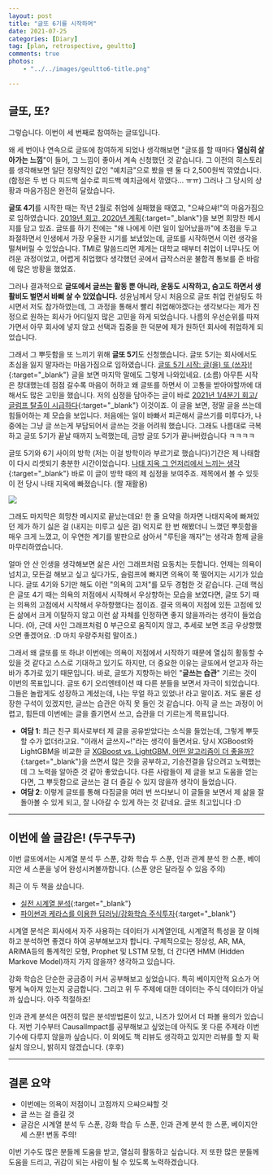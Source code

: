 ```yaml
---
layout: post
title: "글또 6기를 시작하며"
date: 2021-07-25
categories: [Diary]
tag: [plan, retrospective, geultto]
comments: true
photos:
    - "../../images/geultto6-title.png"

--- 
```

## 글또, 또?

그렇습니다. 이번이 세 번째로 참여하는 글또입니다.

왜 세 번이나 연속으로 글또에 참여하게 되었나 생각해보면 "글또를 할 때마다 **열심히 살아가는 느낌**"이 들어, 그 느낌이 좋아서 계속 신청했던 것 같습니다.
그 이전의 히스토리를 생각해보면 일단 정량적인 값인 "예치금"으로 봤을 땐 둘 다 2,500원씩 깎였습니다.(함정은 두 번 다 피드백 실수로 피드백 예치금에서 깎였다... ㅠㅠ)
그러나 그 당시의 상황과 마음가짐은 완전히 달랐습니다.

**글또 4기**를 시작한 때는 작년 2월로 취업에 실패했을 때였고, "으쌰으쌰!"의 마음가짐으로 임하였습니다. [2019년 회고, 2020년 계획](https://assaeunji.github.io/diary/2020-02-25-geultto/){:target="_blank"}을 보면 희망찬 메시지를 담고 있죠. 글또를 하기 전에는 "왜 나에게 이런 일이 일어났을까"에 초점을 두고 좌절하면서 인생에서 가장 우울한 시기를 보냈었는데, 글또를 시작하면서 이런 생각을 떨쳐버릴 수 있었습니다. 
TMI로 말씀드리면 제게는 대학교 때부터 취업이 너무나도 어려운 과정이었고, 어렵게 취업했다 생각했던 곳에서 급작스러운 불합격 통보를 준 바람에 많은 방황을 했었죠.

그러나 결과적으로 **글또에서 글쓰는 활동 뿐 아니라, 운동도 시작하고, 숨고도 하면서 생활비도 벌면서 바삐 살 수 있었습니다.** 성윤님께서 당시 처음으로 글또 취업 컨설팅도 하시면서 저도 참가하였는데, 그 과정을 통해서 빨리 취업해야겠다는 생각보다는 제가 진정으로 원하는 회사가 어디일지 많은 고민을 하게 되었습니다. 나름의 우선순위를 따져가면서 아무 회사에 넣지 않고 선택과 집중을 한 덕분에 제가 원하던 회사에 취업하게 되었습니다. 

그래서 그 뿌듯함을 또 느끼기 위해 **글또 5기**도 신청했습니다. 글또 5기는 회사에서도 초심을 잃지 말자라는 마음가짐으로 임하였습니다. [글또 5기 시작: 글(을) 또 (쓰자)!](https://assaeunji.github.io/diary/2020-11-15-geultto5/){:target="_blank"} 글을 보면 마지막 말에도 그렇게 나와있네요. (소름) 아무튼 시작은 창대했는데 점점 갈수록 마음이 허하고 왜 글또를 하면서 이 고통을 받아야할까에 대해서도 많은 고민을 했습니다. 저의 심정을 담아주는 글이 바로 [2021년 1/4분기 회고/ 글럼프 탈출이 시급하다](https://assaeunji.github.io/diary/2021-04-03-glump/){:target="_blank"} 이것이죠. 이 글을 보면, 정말 글을 쓰는데 힘들어하는 제 모습을 보입니다. 처음에는 일이 바빠서 피곤해서 글쓰기를 미루다가, 나중에는 그냥 글 쓰는게 부담되어서 글쓰는 것을 어려워 했습니다. 그래도 나름대로 극복하고 글또 5기가 끝날 때까지 노력했는데, 금방 글또 5기가 끝나버렸습니다 ㅋㅋㅋㅋ

글또 5기와 6기 사이의 방학 (저는 이걸 방학이라 부르기로 했습니다)기간은 제 나태함이 다시 리셋되기 충분한 시간이었습니다. [나태 지옥 그 언저리에서 느끼는 생각](https://assaeunji.github.io/diary/2021-06-23-newstart/){:target="_blank"} 바로 이 글이 방학 때의 제 심정을 보여주죠. 제목에서 볼 수 있듯이 전 당시 나태 지옥에 빠졌습니다. (짤 재활용)

![](../../images/newstart-hell.gif)

그래도 마지막은 희망찬 메시지로 끝났는데요! 한 줄 요약을 하자면 나태지옥에 빠져있던 제가 하기 싫은 걸 (내지는 미루고 싶은 걸) 억지로 한 번 해봤더니 느꼈던 뿌듯함을 매우 크게 느꼈고, 이 우연한 계기를 발판으로 삼아서 "루틴을 깨자"는 생각과 함께 글을 마무리하였습니다. 

얼마 안 산 인생을 생각해보면 삶은 사인 그래프처럼 요동치는 듯합니다. 언제는 의욕이 넘치고, 모든걸 해보고 싶고 싶다가도, 슬럼프에 빠지면 의욕이 쭉 떨어지는 시기가 있습니다. 글또 4기와 5기만 해도 이런 "의욕의 고저"를 모두 경험한 것 같습니다. 근데 핵심은 글또 4기 때는 의욕의 저점에서 시작해서 우상향하는 모습을 보였다면, 글또 5기 때는 의욕의 고점에서 시작해서 우하향했다는 점이죠. 결국 의욕이 저점에 있든 고점에 있든 삶에서 크게 이탈하지 않고 이런 삶 자체를 인정하면 좋지 않을까라는 생각이 들었습니다. (아, 근데 사인 그래프처럼 0 부근으로 움직이지 않고, 추세로 보면 조금 우상향했으면 좋겠어요. :D 마치 우량주처럼 말이죠.)

그래서 왜 글또를 또 하냐! 이번에는 의욕이 저점에서 시작하기 때문에 열심히 활동할 수 있을 것 같다고 스스로 기대하고 있기도 하지만, 더 중요한 이유는 글또에서 얻고자 하는 바가 추가로 있기 때문입니다. 바로, 글또가 지향하는 바인 "**글쓰는 습관**" 기르는 것이 이번의 목표입니다. 글또 6기 오리엔테이션 때 다른 분들을 보면서 자극이 되었습니다. 그들은 놀랍게도 성장하고 계셨는데, 나는 무얼 하고 있었나! 라고 말이죠. 저도 물론 성장한 구석이 있겠지만, 글쓰는 습관은 아직 못 들인 것 같습니다. 아직 글 쓰는 과정이 어렵고, 힘든데 이번에는 글을 즐기면서 쓰고, 습관을 더 기르는게 목표입니다.

* **여담 1**: 최근 친구 회사로부터 제 글을 공유받았다는 소식을 들었는데, 그렇게 뿌듯할 수가 없더라고요. "이래서 글쓰지~!"라는 생각이 들면서요. 당시 XGBoost와 LightGBM을 비교한 글 [XGBoost vs. LightGBM, 어떤 알고리즘이 더 좋을까?](https://assaeunji.github.io/machine%20learning/2021-01-07-xgboost/){:target="_blank"}을 쓰면서 많은 것을 공부하고, 기승전결을 담으려고 노력했는데 그 노력을 알아준 것 같아 좋았습니다. 다른 사람들이 제 글을 보고 도움을 얻는다면, 그 뿌듯함으로 글쓰는 걸 더 즐길 수 있지 않을까 생각이 들었습니다.
* **여담 2**: 이렇게 글또를 통해 다짐글을 여러 번 쓰다보니 이 글들을 보면서 제 삶을 잘 돌아볼 수 있게 되고, 잘 나아갈 수 있게 하는 것 같네요. 글또 최고입니다 :D


---
## 이번에 쓸 글감은! (두구두구)

이번 글또에서는 시계열 분석 두 스푼, 강화 학습 두 스푼, 인과 관계 분석 한 스푼, 베이지안 세 스푼을 넣어 완성시켜볼까합니다. (스푼 양은 달라질 수 있음 주의)

최근 이 두 책을 샀습니다. 
* [실전 시계열 분석](http://www.kyobobook.co.kr/product/detailViewKor.laf?ejkGb=KOR&mallGb=KOR&barcode=9791162244081&orderClick=LEA&Kc=){:target="_blank"}
* [파이썬과 케라스를 이용한 딥러닝/강화학습 주식투자](http://www.kyobobook.co.kr/product/detailViewKor.laf?ejkGb=KOR&mallGb=KOR&barcode=9791158392031&orderClick=LAG&Kc=){:target="_blank"}

시계열 분석은 회사에서 자주 사용하는 데이터가 시계열인데, 시계열적 특성을 잘 이해하고 분석하면 좋겠다 하여 공부해보고자 합니다. 구체적으로는 정상성, AR, MA, ARIMA등의 통계적인 모형, Prophet 및 LSTM 모형, 더 간다면 HMM (Hidden Markove Model)까지 가지 않을까? 생각하고 있습니다. 

강화 학습은 단순한 궁금증이 커서 공부해보고 싶었습니다. 특히 베이지안적 요소가 어떻게 녹아져 있는지 궁금합니다.
그리고 위 두 주제에 대한 데이터는 주식 데이터가 아닐까 싶습니다. 아주 적절하죠!

인과 관계 분석은 여전히 많은 분석방법론이 있고, 니즈가 있어서 더 파볼 용의가 있습니다. 저번 기수부터 CausalImpact를 공부해보고 싶었는데 아직도 못 다룬 주제라 이번 기수에 다루지 않을까 싶습니다.
이 외에도 책 리뷰도 생각하고 있지만 리뷰를 할 지 확실치 않으니, 밝히지 않겠습니다. (후후)


---
## 결론 요약

* 이번에는 의욕이 저점이니 고점까지 으쌰으쌰할 것
* 글 쓰는 걸 즐길 것 
* 글감은 시계열 분석 두 스푼, 강화 학습 두 스푼, 인과 관계 분석 한 스푼, 베이지안 세 스푼! 변동 주의!

이번 기수도 많은 분들께 도움을 받고, 열심히 활동하고 싶습니다. 저 또한 많은 분들께 도움을 드리고, 귀감이 되는 사람이 될 수 있도록 노력하겠습니다.
